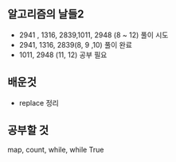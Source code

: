 ## 알고리즘의 날들2
- 2941 , 1316, 2839,1011, 2948 (8 ~ 12) 풀이 시도
- 2941, 1316, 2839(8, 9 ,10) 풀이 완료
- 1011, 2948 (11, 12) 공부 필요

## 배운것
- replace 정리

## 공부할 것
map, count, while, while True 
